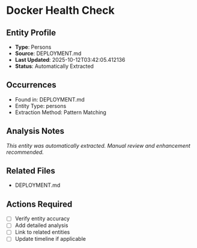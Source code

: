 # Docker Health Check

## Entity Profile
- **Type**: Persons
- **Source**: DEPLOYMENT.md
- **Last Updated**: 2025-10-12T03:42:05.412136
- **Status**: Automatically Extracted

## Occurrences
- Found in: DEPLOYMENT.md
- Entity Type: persons
- Extraction Method: Pattern Matching

## Analysis Notes
*This entity was automatically extracted. Manual review and enhancement recommended.*

## Related Files
- DEPLOYMENT.md

## Actions Required
- [ ] Verify entity accuracy
- [ ] Add detailed analysis
- [ ] Link to related entities
- [ ] Update timeline if applicable
